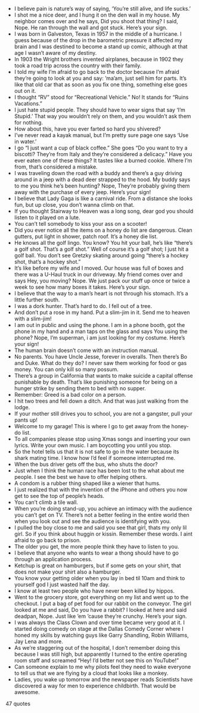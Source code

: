  - I believe pain is nature’s way of saying, ‘You’re still alive, and life sucks.’
 - I shot me a nice deer, and I hung it on the den wall in my house. My neighbor comes over and he says, Did you shoot that thing? I said, Nope. He ran through the wall and got stuck. Here’s your sign.
 - I was born in Galveston, Texas in 1957 in the middle of a hurricane. I guess because of the drop in the barometric pressure it affected my brain and I was destined to become a stand up comic, although at that age I wasn’t aware of my destiny.
 - In 1903 the Wright brothers invented airplanes, because in 1902 they took a road trip across the country with their family.
 - I told my wife I’m afraid to go back to the doctor because I’m afraid they’re going to look at you and say: ’ma’am, just sell him for parts. It’s like that old car that as soon as you fix one thing, something else goes out on it.
 - I thought “RV” stood for “Recreational Vehicle.” No! It stands for “Ruins Vacations.”
 - I just hate stupid people. They should have to wear signs that say ‘I’m Stupid.’ That way you wouldn’t rely on them, and you wouldn’t ask them for nothing.
 - How about this, have you ever farted so hard you shivered?
 - I’ve never read a kayak manual, but I’m pretty sure page one says ‘Use in water.’
 - I go “I just want a cup of black coffee.” She goes “Do you want to try a biscotti? They’re from Italy and they’re considered a delicacy.” Have you ever eaten one of these things? It tastes like a burned cookie. Where I’m from, that’s considered a mistake.
 - I was traveling down the road with a buddy and there’s a guy driving around in a jeep with a dead deer strapped to the hood. My buddy says to me you think he’s been hunting? Nope, They’re probably giving them away with the purchase of every jeep. Here’s your sign!
 - I believe that Lady Gaga is like a carnival ride. From a distance she looks fun, but up close, you don’t wanna climb on that.
 - If you thought Stairway to Heaven was a long song, dear god you should listen to it played on a lute.
 - You can’t tell somebody to kiss your ass on a scooter!
 - Did you ever notice all the items on a honey do list are dangerous. Clean gutters, put light in shower, patch roof. It’s a honey die list.
 - He knows all the golf lingo. You know? You hit your ball, he’s like “there’s a golf shot. That’s a golf shot.” Well of course it’s a golf shot; I just hit a golf ball. You don’t see Gretzky skating around going “there’s a hockey shot, that’s a hockey shot.”
 - It’s like before my wife and I moved. Our house was full of boxes and there was a U-Haul truck in our driveway. My friend comes over and says Hey, you moving? Nope. We just pack our stuff up once or twice a week to see how many boxes it takes. Here’s your sign.
 - I believe that the way to a man’s heart is not through his stomach. It’s a little further south.
 - I was a dork hunter. That’s hard to do. I fell out of a tree.
 - And don’t put a rose in my hand. Put a slim-jim in it. Send me to heaven with a slim-jim!
 - I am out in public and using the phone. I am in a phone booth, got the phone in my hand and a man taps on the glass and says You using the phone? Nope, I’m superman, i am just looking for my costume. Here’s your sign!
 - The human brain doesn’t come with an instruction manual.
 - No parents. You have Uncle Jesse, forever in overalls. Then there’s Bo and Duke. What do they do? I never saw them working for food or gas money. You can only kill so many possum.
 - There’s a group in California that wants to make suicide a capital offense punishable by death. That’s like punishing someone for being on a hunger strike by sending them to bed with no supper.
 - Remember: Greed is a bad color on a person.
 - I hit two trees and fell down a ditch. And that was just walking from the lodge.
 - If your mother still drives you to school, you are not a gangster, pull your pants up!
 - Welcome to my garage! This is where I go to get away from the honey-do list.
 - To all companies please stop using Xmas songs and inserting your own lyrics. Write your own music. I am boycotting you until you stop.
 - So the hotel tells us that it is not safe to go in the water because its shark mating time. I know how I’d feel if someone interrupted me.
 - When the bus driver gets off the bus, who shuts the door?
 - Just when I think the human race has been lost to the what about me people. I see the best we have to offer helping others.
 - A condom is a rubber thing shaped like a wiener that hums.
 - I just realized that with the invention of the iPhone and others you now get to see the top of people’s heads.
 - You can’t climb a tile wall.
 - When you’re doing stand-up, you achieve an intimacy with the audience you can’t get on TV. There’s not a better feeling in the entire world then when you look out and see the audience is identifying with you.
 - I pulled the boy close to me and said you see that girl, thats my only lil girl. So if you think about huggin or kissin. Remember these words. I aint afraid to go back to prison.
 - The older you get, the more people think they have to listen to you.
 - I believe that anyone who wants to wear a thong should have to go through an application process.
 - Ketchup is great on hamburgers, but if some gets on your shirt, that does not make your shirt also a hamburger.
 - You know your getting older when you lay in bed til 10am and think to yourself god I just wasted half the day.
 - I know at least two people who have never been killed by hippos.
 - Went to the grocery store, got everything on my list and went up to the checkout. I put a bag of pet food for our rabbit on the conveyor. The girl looked at me and said, Do you have a rabbit? I looked at here and said deadpan, Nope. Just like ’em ’cause they’re crunchy. Here’s your sign.
 - I was always the Class Clown and over time became very good at it. I started doing comedy on stage at the Dallas Comedy Corner where I honed my skills by watching guys like Garry Shandling, Robin Williams, Jay Lena and more.
 - As we’re staggering out of the hospital, I don’t remember doing this because I was still high, but apparently I turned to the entire operating room staff and screamed “Hey! I’d better not see this on YouTube!”
 - Can someone explain to me why pilots feel they need to wake everyone to tell us that we are flying by a cloud that looks like a monkey.
 - Ladies, you wake up tomorrow and the newspaper reads Scientists have discovered a way for men to experience childbirth. That would be awesome.

47 quotes